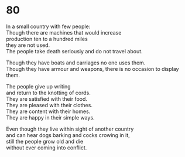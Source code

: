 # 80

In a small country with few people:<br/>
Though there are machines that would increase<br/>
production ten to a hundred miles<br/>
they are not used.<br/>
The people take death seriously and do not travel about.<br/>

Though they have boats and carriages no one uses them.<br/>
Though they have armour and weapons, there is no occasion to display them.<br/>

The people give up writing<br/>
and return to the knotting of cords.<br/>
They are satisfied with their food.<br/>
They are pleased with their clothes.<br/>
They are content with their homes.<br/>
They are happy in their simple ways.<br/>

Even though they live within sight of another country<br/>
and can hear dogs barking and cocks crowing in it,<br/>
still the people grow old and die<br/>
without ever coming into conflict.<br/>